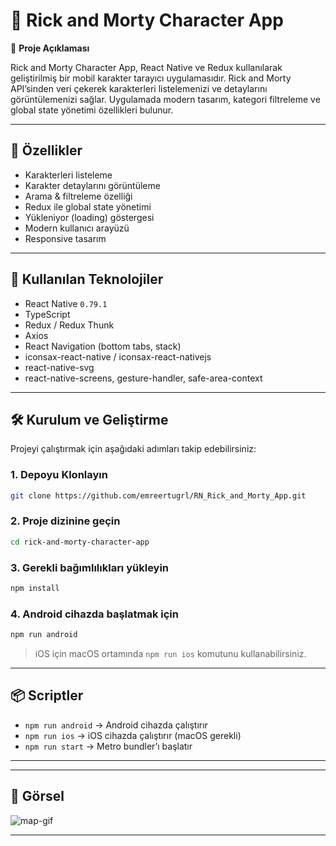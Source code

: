 # 👾 Rick and Morty Character App

📱 **Proje Açıklaması**

Rick and Morty Character App, React Native ve Redux kullanılarak geliştirilmiş bir mobil karakter tarayıcı uygulamasıdır. Rick and Morty API’sinden veri çekerek karakterleri listelemenizi ve detaylarını görüntülemenizi sağlar. Uygulamada modern tasarım, kategori filtreleme ve global state yönetimi özellikleri bulunur.

---

## 🚀 Özellikler

- Karakterleri listeleme  
- Karakter detaylarını görüntüleme  
- Arama & filtreleme özelliği  
- Redux ile global state yönetimi  
- Yükleniyor (loading) göstergesi  
- Modern kullanıcı arayüzü  
- Responsive tasarım  

---

## 🧰 Kullanılan Teknolojiler

- React Native `0.79.1`  
- TypeScript  
- Redux / Redux Thunk  
- Axios  
- React Navigation (bottom tabs, stack)  
- iconsax-react-native / iconsax-react-nativejs  
- react-native-svg  
- react-native-screens, gesture-handler, safe-area-context  

---

## 🛠️ Kurulum ve Geliştirme

Projeyi çalıştırmak için aşağıdaki adımları takip edebilirsiniz:

### 1. Depoyu Klonlayın

```bash
git clone https://github.com/emreertugrl/RN_Rick_and_Morty_App.git
```

### 2. Proje dizinine geçin

```bash
cd rick-and-morty-character-app
```

### 3. Gerekli bağımlılıkları yükleyin

```bash
npm install
```

### 4. Android cihazda başlatmak için

```bash
npm run android
```

> iOS için macOS ortamında `npm run ios` komutunu kullanabilirsiniz.

---

## 📦 Scriptler

- `npm run android` → Android cihazda çalıştırır  
- `npm run ios` → iOS cihazda çalıştırır (macOS gerekli)  
- `npm run start` → Metro bundler’ı başlatır  

---

 ---

## 🎥  Görsel

 <img src="./ricky.gif" alt="map-gif">

---